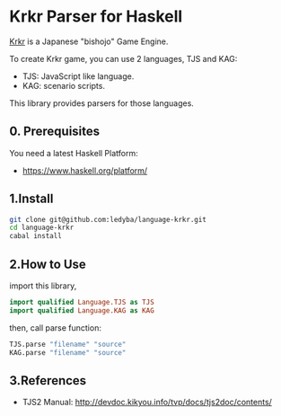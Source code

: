 # Krkr Parser for Haskell

 [Krkr](https://github.com/krkrz/krkrz) is a Japanese "bishojo" Game Engine.

 To create Krkr game, you can use 2 languages, TJS and KAG:

 - TJS: JavaScript like language.
 - KAG: scenario scripts.

This library provides parsers for those languages.

## 0. Prerequisites

 You need a latest Haskell Platform:

  - https://www.haskell.org/platform/

## 1.Install

```bash
git clone git@github.com:ledyba/language-krkr.git
cd language-krkr
cabal install
```

## 2.How to Use

import this library,

```haskell
import qualified Language.TJS as TJS
import qualified Language.KAG as KAG
```

then, call parse function:

```haskell
TJS.parse "filename" "source"
KAG.parse "filename" "source"
```

## 3.References

 - TJS2 Manual: http://devdoc.kikyou.info/tvp/docs/tjs2doc/contents/
